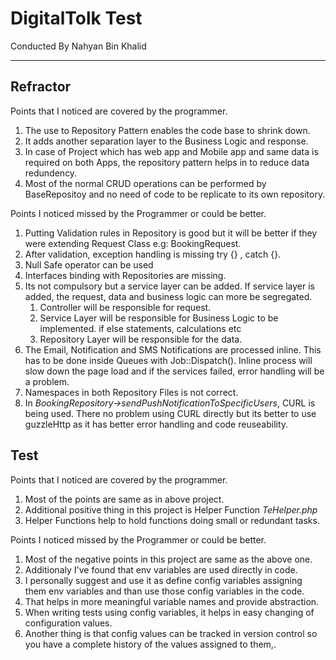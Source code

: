 # DigitalTolk Test
Conducted By Nahyan Bin Khalid
<hr />

Refractor
-
Points that I noticed are covered by the programmer.
1. The use to Repository Pattern enables the code base to shrink down.
2. It adds another separation layer to the Business Logic and response.
3. In case of Project which has web app and Mobile app and same data is required on both Apps, the repository pattern helps in to reduce data redundency.
4. Most of the normal CRUD operations can be performed by BaseRepositoy and no need of code to be replicate to its own repository.

Points I noticed missed by the Programmer or could be better. 
1. Putting Validation rules in Repository is good but it will be better if they were extending Request Class e.g: BookingRequest.
2. After validation, exception handling is missing try {} , catch {}.
3. Null Safe operator can be used
4. Interfaces binding with Repositories are missing.
5. Its not compulsory but a service layer can be added. If service layer is added, the request, data and business logic can more be segregated.
   1. Controller will be responsible for request.
   2. Service Layer will be responsible for Business Logic to be implemented. if else statements, calculations etc
   3. Repository Layer will be responsible for the data.
6. The Email, Notification and SMS Notifications are processed inline. This has to be done inside Queues with Job::Dispatch(). Inline process will slow down the page load and if the services failed, error handling will be a problem.
7. Namespaces in both Repository Files is not correct.
8. In *BookingRepository->sendPushNotificationToSpecificUsers*, CURL is being used. There no problem using CURL directly but its better to use guzzleHttp as it has better error handling and code reuseability.

Test
-
Points that I noticed are covered by the programmer.
1. Most of the points are same as in above project.
2. Additional positive thing in this project is Helper Function *TeHelper.php*
3. Helper Functions help to hold functions doing small or redundant tasks.

Points I noticed missed by the Programmer or could be better.
1. Most of the negative points in this project are same as the above one.
2. Additionaly I've found that env variables are used directly in code.
3. I personally suggest and use it as define config variables assigning them env variables and than use those config variables in the code.
4. That helps in more meaningful variable names and provide abstraction.
5. When writing tests using config variables, it helps in easy changing of configuration values.
6. Another thing is that config values can be tracked in version control so you have a complete history of the values assigned to them,.